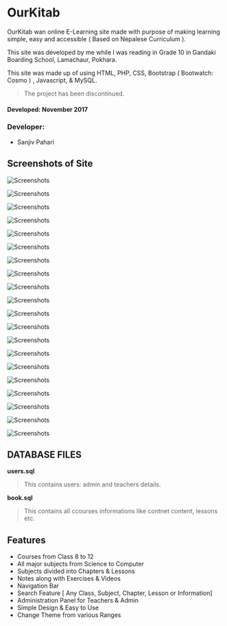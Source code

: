 # OurKitab

OurKitab wan online E-Learning site made with purpose of making learning simple, easy and accessible ( Based on Nepalese Curriculum ).

This site was developed by me while I was reading in Grade 10 in Gandaki Boarding School, Lamachaur, Pokhara.

This site was made up of using HTML, PHP, CSS, Bootstrap ( Bootwatch: Cosmo ) , Javascript, & MySQL.

> The project has been discontinued.

#### Developed: November 2017

### Developer:

- Sanjiv Pahari

## Screenshots of Site

![Screenshots](ourkitab%20screenshot%2Ftheme%20change.png)

![Screenshots](ourkitab%20screenshot%2Fsearch%20feature.png)


![Screenshots](ourkitab%20screenshot%2Flesson%20course.png)

![Screenshots](ourkitab%20screenshot%2Fbook%20lessons.png)

![Screenshots](ourkitab%20screenshot%2Flesson%20exercises.png)

![Screenshots](ourkitab%20screenshot%2Flesson%20notes.png)

![Screenshots](ourkitab%20screenshot%2Flesson%20videos.png)




![Screenshots](ourkitab%20screenshot%2Fadmin%20panel.png)

![Screenshots](ourkitab%20screenshot%2Fadmin%20panel%20home.png)





![Screenshots](ourkitab%20screenshot%2Fcourse%20create%20feature.png)

![Screenshots](ourkitab%20screenshot%2Fedit%20course%20feature.png)



![Screenshots](ourkitab%20screenshot%2Fedit%20exercises.png)

![Screenshots](ourkitab%20screenshot%2Fedit%20note.png)

![Screenshots](ourkitab%20screenshot%2Fedit%20videos.png)


![Screenshots](ourkitab%20screenshot%2Fhomepage%20ourkitab.png)









![Screenshots](ourkitab%20screenshot%2Fteacher%20panel.png)


![Screenshots](ourkitab%20screenshot%2Fimage%20upload%20feature.png)

![Screenshots](ourkitab%20screenshot%2Finsert%20new%20user.png)


![Screenshots](ourkitab%20screenshot%2Fupdate%20database.png)

![Screenshots](ourkitab%20screenshot%2Fuser%20database%20update.png)

## DATABASE FILES

**users.sql**
> This contains users: admin and teachers details.

**book.sql**
> This contains all ccourses informations like contnet content, lessons etc.


## Features

- Courses from Class 8 to 12
- All major subjects from Science to Computer
- Subjects divided into Chapters & Lessons
- Notes along with Exercises & Videos
- Navigation Bar
- Search Feature [ Any Class, Subject, Chapter, Lesson or Information]
- Administration Panel for Teachers & Admin
- Simple Design & Easy to Use
- Change Theme from various Ranges




